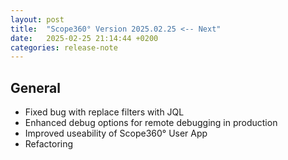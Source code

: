 ```yaml
---
layout: post
title:  "Scope360° Version 2025.02.25 <-- Next"
date:   2025-02-25 21:14:44 +0200
categories: release-note
---
```

## General

- Fixed bug with replace filters with JQL
- Enhanced debug options for remote debugging in production
- Improved useability of Scope360° User App
- Refactoring
